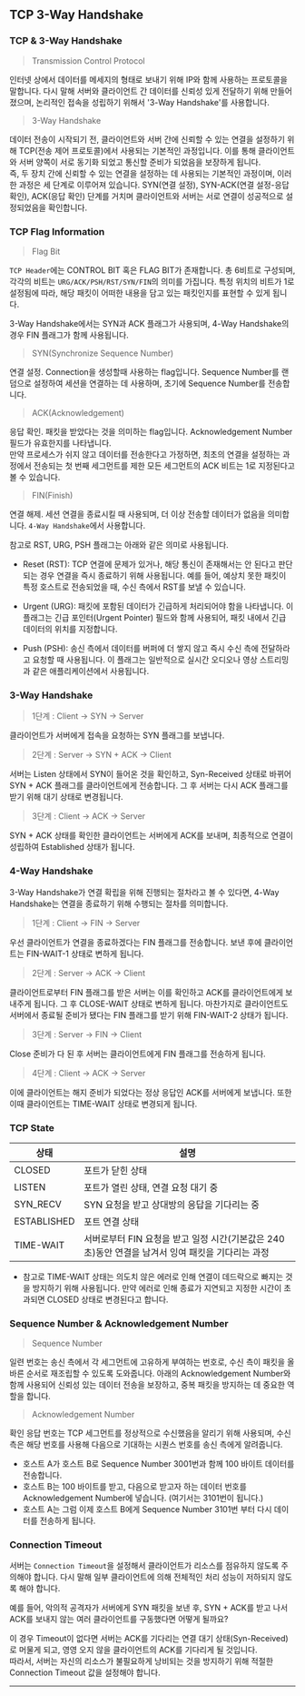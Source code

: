 ## TCP 3-Way Handshake

### TCP & 3-Way Handshake

> Transmission Control Protocol

인터넷 상에서 데이터를 메세지의 형태로 보내기 위해 IP와 함께 사용하는 프로토콜을 말합니다.
다시 말해 서버와 클라이언트 간 데이터를 신뢰성 있게 전달하기 위해 만들어졌으며, 논리적인 접속을 성립하기 위해서 '3-Way Handshake'를 사용합니다.

> 3-Way Handshake

데이터 전송이 시작되기 전, 클라이언트와 서버 간에 신뢰할 수 있는 연결을 설정하기 위해 TCP(전송 제어 프로토콜)에서 사용되는 기본적인 과정입니다.
이를 통해 클라이언트와 서버 양쪽이 서로 동기화 되었고 통신할 준비가 되었음을 보장하게 됩니다.<br>
즉, 두 장치 간에 신뢰할 수 있는 연결을 설정하는 데 사용되는 기본적인 과정이며, 이러한 과정은 세 단계로 이루어져 있습니다.
SYN(연결 설정), SYN-ACK(연결 설정-응답 확인), ACK(응답 확인) 단계를 거치며 클라이언트와 서버는 서로 연결이 성공적으로 설정되었음을 확인합니다.

### TCP Flag Information

> Flag Bit

`TCP Header`에는 CONTROL BIT 혹은 FLAG BIT가 존재합니다. 총 6비트로 구성되며, 각각의 비트는 `URG/ACK/PSH/RST/SYN/FIN`의 의미를 가집니다.
특정 위치의 비트가 1로 설정됨에 따라, 해당 패킷이 어떠한 내용을 담고 있는 패킷인지를 표현할 수 있게 됩니다.

3-Way Handshake에서는 SYN과 ACK 플래그가 사용되며, 4-Way Handshake의 경우 FIN 플래그가 함께 사용됩니다.

> SYN(Synchronize Sequence Number)

연결 설정. Connection을 생성할때 사용하는 flag입니다. 
Sequence Number를 랜덤으로 설정하여 세션을 연결하는 데 사용하며, 초기에 Sequence Number를 전송합니다.

> ACK(Acknowledgement)

응답 확인. 패킷을 받았다는 것을 의미하는 flag입니다. 
Acknowledgement Number 필드가 유효한지를 나타냅니다.<br>
만약 프로세스가 쉬지 않고 데이터를 전송한다고 가정하면, 최초의 연결을 설정하는 과정에서 전송되는 첫 번째 세그먼트를 제한 
모든 세그먼트의 ACK 비트는 1로 지정된다고 볼 수 있습니다.

> FIN(Finish)

연결 해제. 세션 연결을 종료시킬 때 사용되며, 더 이상 전송할 데이터가 없음을 의미합니다. `4-Way Handshake`에서 사용합니다.

참고로 RST, URG, PSH 플래그는 아래와 같은 의미로 사용됩니다.

- Reset (RST):
TCP 연결에 문제가 있거나, 해당 통신이 존재해서는 안 된다고 판단되는 경우 연결을 즉시 종료하기 위해 사용됩니다.
예를 들어, 예상치 못한 패킷이 특정 호스트로 전송되었을 때, 수신 측에서 RST를 보낼 수 있습니다.

- Urgent (URG):
패킷에 포함된 데이터가 긴급하게 처리되어야 함을 나타냅니다. 
이 플래그는 긴급 포인터(Urgent Pointer) 필드와 함께 사용되어, 패킷 내에서 긴급 데이터의 위치를 지정합니다.

- Push (PSH):
송신 측에서 데이터를 버퍼에 더 쌓지 않고 즉시 수신 측에 전달하라고 요청할 때 사용됩니다. 
이 플래그는 일반적으로 실시간 오디오나 영상 스트리밍과 같은 애플리케이션에서 사용됩니다.

### 3-Way Handshake

> 1단계 : Client -> SYN -> Server

클라이언트가 서버에게 접속을 요청하는 SYN 플래그를 보냅니다.

> 2단계 : Server -> SYN + ACK -> Client

서버는 Listen 상태에서 SYN이 들어온 것을 확인하고, Syn-Received 상태로 바뀌어 SYN + ACK 플래그를 클라이언트에게 전송합니다.
그 후 서버는 다시 ACK 플래그를 받기 위해 대기 상태로 변경됩니다.

> 3단계 : Client -> ACK -> Server

SYN + ACK 상태를 확인한 클라이언트는 서버에게 ACK를 보내며, 최종적으로 연결이 성립하여 Established 상태가 됩니다.

### 4-Way Handshake

3-Way Handshake가 연결 확립을 위해 진행되는 절차라고 볼 수 있다면, 4-Way Handshake는 연결을 종료하기 위해 수행되는 절차를 의미합니다.

> 1단계 : Client -> FIN -> Server

우선 클라이언트가 연결을 종료하겠다는 FIN 플래그를 전송합니다. 보낸 후에 클라이언트는 FIN-WAIT-1 상태로 변하게 됩니다.

> 2단계 : Server -> ACK -> Client

클라이언트로부터 FIN 플래그를 받은 서버는 이를 확인하고 ACK를 클라이언트에게 보내주게 됩니다. 그 후 CLOSE-WAIT 상태로 변하게 됩니다. 
마찬가지로 클라이언트도 서버에서 종료될 준비가 됐다는 FIN 플래그를 받기 위해 FIN-WAIT-2 상태가 됩니다.

> 3단계 : Server -> FIN -> Client

Close 준비가 다 된 후 서버는 클라이언트에게 FIN 플래그를 전송하게 됩니다.

> 4단계 : Client -> ACK -> Server

이에 클라이언트는 해지 준비가 되었다는 정상 응답인 ACK를 서버에게 보냅니다. 또한 이때 클라이언트는 TIME-WAIT 상태로 변경되게 됩니다.

### TCP State

|상태| 설명                                                         |
|--|------------------------------------------------------------|
|CLOSED| 포트가 닫힌 상태                                                  |
|LISTEN| 포트가 열린 상태, 연결 요청 대기 중                                      |
|SYN_RECV| SYN 요청을 받고 상대방의 응답을 기다리는 중                                 |
|ESTABLISHED| 포트 연결 상태                                                   |
|TIME-WAIT| 서버로부터 FIN 요청을 받고 일정 시간(기본값은 240초)동안 연결을 남겨서 잉여 패킷을 기다리는 과정 |

- 참고로 TIME-WAIT 상태는 의도치 않은 에러로 인해 연결이 데드락으로 빠지는 것을 방지하기 위해 사용됩니다.
만약 에러로 인해 종료가 지연되고 지정한 시간이 초과되면 CLOSED 상태로 변경된다고 합니다.

### Sequence Number & Acknowledgement Number

> Sequence Number

일련 번호는 송신 측에서 각 세그먼트에 고유하게 부여하는 번호로, 수신 측이 패킷을 올바른 순서로 재조립할 수 있도록 도와줍니다. 
아래의 Acknowledgement Number와 함께 사용되어 신뢰성 있는 데이터 전송을 보장하고, 중복 패킷을 방지하는 데 중요한 역할을 합니다.

> Acknowledgement Number

확인 응답 번호는 TCP 세그먼트를 정상적으로 수신했음을 알리기 위해 사용되며, 수신 측은 해당 번호를 사용해 다음으로 기대하는 시퀀스 번호를 송신 측에게 알려줍니다. 

- 호스트 A가 호스트 B로 Sequence Number 3001번과 함께 100 바이트 데이터를 전송합니다.
- 호스트 B는 100 바이트를 받고, 다음으로 받고자 하는 데이터 번호를 Acknowledgement Number에 넣습니다. (여기서는 3101번이 됩니다.)
- 호스트 A는 그럼 이제 호스트 B에게 Sequence Number 3101번 부터 다시 데이터를 전송하게 됩니다.

### Connection Timeout

서버는 `Connection Timeout`을 설정해서 클라이언트가 리소스를 점유하지 않도록 주의해야 합니다. 
다시 말해 일부 클라이언트에 의해 전체적인 처리 성능이 저하되지 않도록 해야 합니다.

예를 들어, 악의적 공격자가 서버에게 SYN 패킷을 보낸 후, SYN + ACK를 받고 나서 ACK를 보내지 않는 여러 클라이언트를 구동했다면 어떻게 될까요?

이 경우 Timeout이 없다면 서버는 ACK를 기다리는 연결 대기 상태(Syn-Received)로 머물게 되고, 영영 오지 않을 클라이언트의 ACK를 기다리게 될 것입니다.<br>
따라서, 서버는 자신의 리소스가 불필요하게 낭비되는 것을 방지하기 위해 적절한 Connection Timeout 값을 설정해야 합니다.

---
